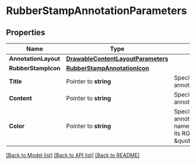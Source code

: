 # RubberStampAnnotationParameters

## Properties

Name | Type | Description | Notes
------------ | ------------- | ------------- | -------------
**AnnotationLayout** | [**DrawableContentLayoutParameters**](DrawableContentLayoutParameters.md) |  | 
**RubberStampIcon** | [**RubberStampAnnotationIcon**](RubberStampAnnotationIcon.md) |  | [optional] 
**Title** | Pointer to **string** | Specifies the title of the annotation, if any. | [optional] 
**Content** | Pointer to **string** | Specify the content of the annotation, if any. | [optional] 
**Color** | Pointer to **string** | Specifies the color of the annotation, using the color name (ie: \&quot;red\&quot;) or its RGBa code (ie: \&quot;rgba(255,0,0,1)\&quot;). | [optional] [default to red]

[[Back to Model list]](../README.md#documentation-for-models) [[Back to API list]](../README.md#documentation-for-api-endpoints) [[Back to README]](../README.md)


